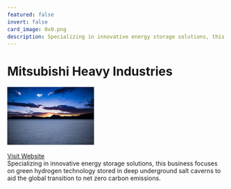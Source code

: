 ```yaml
---
featured: false
invert: false
card_image: 0x0.png
description: Specializing in innovative energy storage solutions, this business focuses on green hydrogen technology stored in deep underground salt caverns to aid the global transition to net zero carbon emissions.
---
```


# Mitsubishi Heavy Industries
<img src="0x0.png" alt="Logo" style="max-width: 200px; height: auto;">

<a href="https://www.forbes.com/sites/mitsubishiheavyindustries/2022/02/17/4-energy-storage-solutions-that-will-help-the-planet-achieve-net-zero/">Visit Website</a>  
Specializing in innovative energy storage solutions, this business focuses on green hydrogen technology stored in deep underground salt caverns to aid the global transition to net zero carbon emissions.
